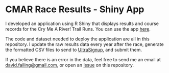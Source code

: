 # CMAR Race Results - Shiny App
I developed an application using R Shiny that displays results and course records for the Cry Me A River! Trail Runs. You can use the app [here](https://runphd.shinyapps.io/CMAR/).

The code and dataset needed to deploy the application are all in this repository. I update the raw results data every year after the race, generate the formatted CSV files to send to [UltraSignup](https://ultrasignup.com/), and submit them.

If you believe there is an error in the data, feel free to send me an email at david.failing@gmail.com, or open an [Issue](../../issues) on this repository.

